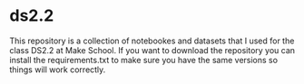 # ds2.2
This repository is a collection of notebookes and datasets that I used for the class DS2.2 at Make School. If you want to download the repository you can install the requirements.txt to make sure you have the same versions so things will work correctly.
